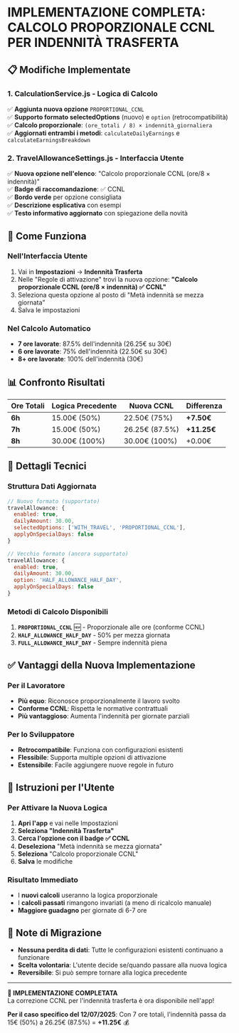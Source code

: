 # IMPLEMENTAZIONE COMPLETA: CALCOLO PROPORZIONALE CCNL PER INDENNITÀ TRASFERTA

## 📋 Modifiche Implementate

### 1. **CalculationService.js** - Logica di Calcolo
✅ **Aggiunta nuova opzione** `PROPORTIONAL_CCNL`  
✅ **Supporto formato selectedOptions** (nuovo) e `option` (retrocompatibilità)  
✅ **Calcolo proporzionale**: `(ore_totali / 8) × indennità_giornaliera`  
✅ **Aggiornati entrambi i metodi**: `calculateDailyEarnings` e `calculateEarningsBreakdown`  

### 2. **TravelAllowanceSettings.js** - Interfaccia Utente
✅ **Nuova opzione nell'elenco**: "Calcolo proporzionale CCNL (ore/8 × indennità)"  
✅ **Badge di raccomandazione**: ✅ CCNL  
✅ **Bordo verde** per opzione consigliata  
✅ **Descrizione esplicativa** con esempi  
✅ **Testo informativo aggiornato** con spiegazione della novità  

## 🎯 Come Funziona

### Nell'Interfaccia Utente
1. Vai in **Impostazioni** → **Indennità Trasferta**
2. Nelle "Regole di attivazione" trovi la nuova opzione:
   **"Calcolo proporzionale CCNL (ore/8 × indennità) ✅ CCNL"**
3. Seleziona questa opzione al posto di "Metà indennità se mezza giornata"
4. Salva le impostazioni

### Nel Calcolo Automatico
- **7 ore lavorate**: 87.5% dell'indennità (26.25€ su 30€)
- **6 ore lavorate**: 75% dell'indennità (22.50€ su 30€)  
- **8+ ore lavorate**: 100% dell'indennità (30€)

## 📊 Confronto Risultati

| Ore Totali | Logica Precedente | Nuova CCNL | Differenza |
|------------|-------------------|------------|------------|
| **6h**     | 15.00€ (50%)     | 22.50€ (75%) | **+7.50€** |
| **7h**     | 15.00€ (50%)     | 26.25€ (87.5%) | **+11.25€** |
| **8h**     | 30.00€ (100%)    | 30.00€ (100%) | +0.00€ |

## 🔧 Dettagli Tecnici

### Struttura Dati Aggiornata
```javascript
// Nuovo formato (supportato)
travelAllowance: {
  enabled: true,
  dailyAmount: 30.00,
  selectedOptions: ['WITH_TRAVEL', 'PROPORTIONAL_CCNL'],
  applyOnSpecialDays: false
}

// Vecchio formato (ancora supportato)
travelAllowance: {
  enabled: true,
  dailyAmount: 30.00,
  option: 'HALF_ALLOWANCE_HALF_DAY',
  applyOnSpecialDays: false
}
```

### Metodi di Calcolo Disponibili
1. **`PROPORTIONAL_CCNL`** 🆕 - Proporzionale alle ore (conforme CCNL)
2. **`HALF_ALLOWANCE_HALF_DAY`** - 50% per mezza giornata
3. **`FULL_ALLOWANCE_HALF_DAY`** - Sempre indennità piena

## ✅ Vantaggi della Nuova Implementazione

### Per il Lavoratore
- **Più equo**: Riconosce proporzionalmente il lavoro svolto
- **Conforme CCNL**: Rispetta le normative contrattuali
- **Più vantaggioso**: Aumenta l'indennità per giornate parziali

### Per lo Sviluppatore
- **Retrocompatibile**: Funziona con configurazioni esistenti
- **Flessibile**: Supporta multiple opzioni di attivazione
- **Estensibile**: Facile aggiungere nuove regole in futuro

## 🚀 Istruzioni per l'Utente

### Per Attivare la Nuova Logica
1. **Apri l'app** e vai nelle Impostazioni
2. **Seleziona "Indennità Trasferta"**
3. **Cerca l'opzione con il badge ✅ CCNL**
4. **Deseleziona** "Metà indennità se mezza giornata"
5. **Seleziona** "Calcolo proporzionale CCNL"
6. **Salva** le modifiche

### Risultato Immediato
- I **nuovi calcoli** useranno la logica proporzionale
- I **calcoli passati** rimangono invariati (a meno di ricalcolo manuale)
- **Maggiore guadagno** per giornate di 6-7 ore

## 📝 Note di Migrazione

- **Nessuna perdita di dati**: Tutte le configurazioni esistenti continuano a funzionare
- **Scelta volontaria**: L'utente decide se/quando passare alla nuova logica
- **Reversibile**: Si può sempre tornare alla logica precedente

---

**🎉 IMPLEMENTAZIONE COMPLETATA**  
La correzione CCNL per l'indennità trasferta è ora disponibile nell'app!

**Per il caso specifico del 12/07/2025**: Con 7 ore totali, l'indennità passa da 15€ (50%) a 26.25€ (87.5%) = **+11.25€** 💰
